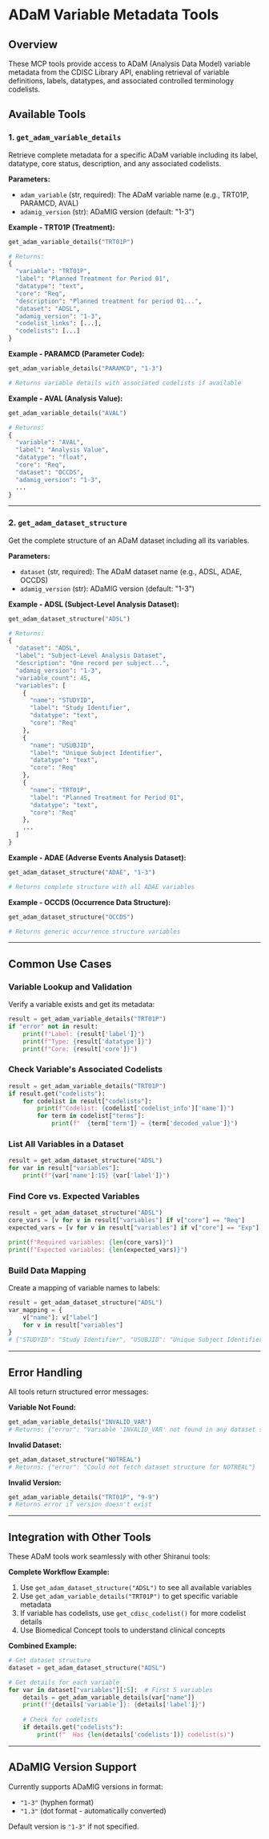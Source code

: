 # ADaM Variable Metadata Tools

## Overview

These MCP tools provide access to ADaM (Analysis Data Model) variable metadata from the CDISC Library API, enabling retrieval of variable definitions, labels, datatypes, and associated controlled terminology codelists.

## Available Tools

### 1. `get_adam_variable_details`

Retrieve complete metadata for a specific ADaM variable including its label, datatype, core status, description, and any associated codelists.

**Parameters:**
- `adam_variable` (str, required): The ADaM variable name (e.g., TRT01P, PARAMCD, AVAL)
- `adamig_version` (str): ADaMIG version (default: "1-3")

**Example - TRT01P (Treatment):**
```python
get_adam_variable_details("TRT01P")

# Returns:
{
  "variable": "TRT01P",
  "label": "Planned Treatment for Period 01",
  "datatype": "text",
  "core": "Req",
  "description": "Planned treatment for period 01...",
  "dataset": "ADSL",
  "adamig_version": "1-3",
  "codelist_links": [...],
  "codelists": [...]
}
```

**Example - PARAMCD (Parameter Code):**
```python
get_adam_variable_details("PARAMCD", "1-3")

# Returns variable details with associated codelists if available
```

**Example - AVAL (Analysis Value):**
```python
get_adam_variable_details("AVAL")

# Returns:
{
  "variable": "AVAL",
  "label": "Analysis Value",
  "datatype": "float",
  "core": "Req",
  "dataset": "OCCDS",
  "adamig_version": "1-3",
  ...
}
```

---

### 2. `get_adam_dataset_structure`

Get the complete structure of an ADaM dataset including all its variables.

**Parameters:**
- `dataset` (str, required): The ADaM dataset name (e.g., ADSL, ADAE, OCCDS)
- `adamig_version` (str): ADaMIG version (default: "1-3")

**Example - ADSL (Subject-Level Analysis Dataset):**
```python
get_adam_dataset_structure("ADSL")

# Returns:
{
  "dataset": "ADSL",
  "label": "Subject-Level Analysis Dataset",
  "description": "One record per subject...",
  "adamig_version": "1-3",
  "variable_count": 45,
  "variables": [
    {
      "name": "STUDYID",
      "label": "Study Identifier",
      "datatype": "text",
      "core": "Req"
    },
    {
      "name": "USUBJID",
      "label": "Unique Subject Identifier",
      "datatype": "text",
      "core": "Req"
    },
    {
      "name": "TRT01P",
      "label": "Planned Treatment for Period 01",
      "datatype": "text",
      "core": "Req"
    },
    ...
  ]
}
```

**Example - ADAE (Adverse Events Analysis Dataset):**
```python
get_adam_dataset_structure("ADAE", "1-3")

# Returns complete structure with all ADAE variables
```

**Example - OCCDS (Occurrence Data Structure):**
```python
get_adam_dataset_structure("OCCDS")

# Returns generic occurrence structure variables
```

---

## Common Use Cases

### Variable Lookup and Validation
Verify a variable exists and get its metadata:
```python
result = get_adam_variable_details("TRT01P")
if "error" not in result:
    print(f"Label: {result['label']}")
    print(f"Type: {result['datatype']}")
    print(f"Core: {result['core']}")
```

### Check Variable's Associated Codelists
```python
result = get_adam_variable_details("TRT01P")
if result.get("codelists"):
    for codelist in result["codelists"]:
        print(f"Codelist: {codelist['codelist_info']['name']}")
        for term in codelist["terms"]:
            print(f"  {term['term']} = {term['decoded_value']}")
```

### List All Variables in a Dataset
```python
result = get_adam_dataset_structure("ADSL")
for var in result["variables"]:
    print(f"{var['name']:15} {var['label']}")
```

### Find Core vs. Expected Variables
```python
result = get_adam_dataset_structure("ADSL")
core_vars = [v for v in result["variables"] if v["core"] == "Req"]
expected_vars = [v for v in result["variables"] if v["core"] == "Exp"]

print(f"Required variables: {len(core_vars)}")
print(f"Expected variables: {len(expected_vars)}")
```

### Build Data Mapping
Create a mapping of variable names to labels:
```python
result = get_adam_dataset_structure("ADSL")
var_mapping = {
    v["name"]: v["label"] 
    for v in result["variables"]
}
# {"STUDYID": "Study Identifier", "USUBJID": "Unique Subject Identifier", ...}
```

---

## Error Handling

All tools return structured error messages:

**Variable Not Found:**
```python
get_adam_variable_details("INVALID_VAR")
# Returns: {"error": "Variable 'INVALID_VAR' not found in any dataset structure..."}
```

**Invalid Dataset:**
```python
get_adam_dataset_structure("NOTREAL")
# Returns: {"error": "Could not fetch dataset structure for NOTREAL"}
```

**Invalid Version:**
```python
get_adam_variable_details("TRT01P", "9-9")
# Returns error if version doesn't exist
```

---

## Integration with Other Tools

These ADaM tools work seamlessly with other Shiranui tools:

**Complete Workflow Example:**
1. Use `get_adam_dataset_structure("ADSL")` to see all available variables
2. Use `get_adam_variable_details("TRT01P")` to get specific variable metadata
3. If variable has codelists, use `get_cdisc_codelist()` for more codelist details
4. Use Biomedical Concept tools to understand clinical concepts

**Combined Example:**
```python
# Get dataset structure
dataset = get_adam_dataset_structure("ADSL")

# Get details for each variable
for var in dataset["variables"][:5]:  # First 5 variables
    details = get_adam_variable_details(var["name"])
    print(f"{details['variable']}: {details['label']}")
    
    # Check for codelists
    if details.get("codelists"):
        print(f"  Has {len(details['codelists'])} codelist(s)")
```

---

## ADaMIG Version Support

Currently supports ADaMIG versions in format:
- `"1-3"` (hyphen format)
- `"1.3"` (dot format - automatically converted)

Default version is `"1-3"` if not specified.
